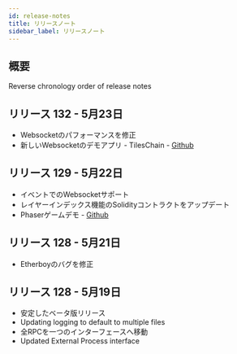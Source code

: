 ```yaml
---
id: release-notes
title: リリースノート
sidebar_label: リリースノート
---
```

## 概要

Reverse chronology order of release notes

## リリース 132 - 5月23日

* Websocketのパフォーマンスを修正
* 新しいWebsocketのデモアプリ - TilesChain - [Github](https://github.com/loomnetwork/tiles-chain) 

## リリース 129 - 5月22日

* イベントでのWebsocketサポート
* レイヤーインデックス機能のSolidityコントラクトをアップデート 
* Phaserゲームデモ - [Github](https://github.com/loomnetwork/phaser-sdk-demo)

## リリース 128 - 5月21日

* Etherboyのバグを修正

## リリース 128 - 5月19日

* 安定したベータ版リリース
* Updating logging to default to multiple files 
* 全RPCを一つのインターフェースへ移動
* Updated External Process interface